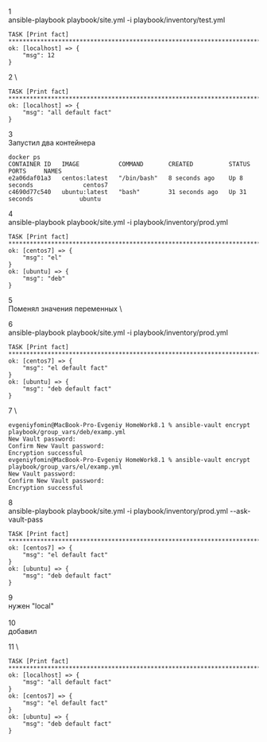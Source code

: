 1 \
ansible-playbook playbook/site.yml -i playbook/inventory/test.yml 
```
TASK [Print fact] *************************************************************************************************************************************************************
ok: [localhost] => {
    "msg": 12
}
```
2 \
```
TASK [Print fact] *************************************************************************************************************************************************************
ok: [localhost] => {
    "msg": "all default fact"
}
```
3 \
Запустил два контейнера
```
docker ps
CONTAINER ID   IMAGE           COMMAND       CREATED          STATUS          PORTS     NAMES
e2a06daf01a3   centos:latest   "/bin/bash"   8 seconds ago    Up 8 seconds              centos7
c4690d77c540   ubuntu:latest   "bash"        31 seconds ago   Up 31 seconds             ubuntu
```
4 \
ansible-playbook playbook/site.yml -i playbook/inventory/prod.yml
```
TASK [Print fact] *************************************************************************************************************************************************************
ok: [centos7] => {
    "msg": "el"
}
ok: [ubuntu] => {
    "msg": "deb"
}
```
5 \
Поменял значения переменных \

6 \
ansible-playbook playbook/site.yml -i playbook/inventory/prod.yml
```
TASK [Print fact] *************************************************************************************************************************************************************
ok: [centos7] => {
    "msg": "el default fact"
}
ok: [ubuntu] => {
    "msg": "deb default fact"
}
```
7 \
```
evgeniyfomin@MacBook-Pro-Evgeniy HomeWork8.1 % ansible-vault encrypt playbook/group_vars/deb/examp.yml          
New Vault password: 
Confirm New Vault password: 
Encryption successful
evgeniyfomin@MacBook-Pro-Evgeniy HomeWork8.1 % ansible-vault encrypt playbook/group_vars/el/examp.yml 
New Vault password: 
Confirm New Vault password: 
Encryption successful
```
8 \
ansible-playbook playbook/site.yml -i playbook/inventory/prod.yml --ask-vault-pass
```
TASK [Print fact] *************************************************************************************************************************************************************
ok: [centos7] => {
    "msg": "el default fact"
}
ok: [ubuntu] => {
    "msg": "deb default fact"
}
```
9 \
нужен "local" \
\
10 \
добавил

11 \
```
TASK [Print fact] *************************************************************************************************************************************************************
ok: [localhost] => {
    "msg": "all default fact"
}
ok: [centos7] => {
    "msg": "el default fact"
}
ok: [ubuntu] => {
    "msg": "deb default fact"
}
```